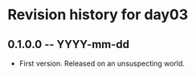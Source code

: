 # Revision history for day03

## 0.1.0.0  -- YYYY-mm-dd

* First version. Released on an unsuspecting world.
